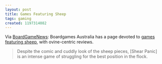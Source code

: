 ```yaml
---
layout: post
title: Games Featuring Sheep
tags: gaming
created: 1197314082
---
```

Via [BoardGameNews](http://www.boardgamenews.com/index.php/boardgamenews/comments/boardgames_australia_promoting_games_and_a_new_game_award/):   Boardgames Australia has a page devoted to [games featuring sheep](http://www.boardgamesaustralia.org.au/topx/sheep.html), with ovine-centric reviews.

> Despite the comic and cuddly look of the sheep pieces, [Shear Panic] is an intense game of struggling for the best position in the flock.
